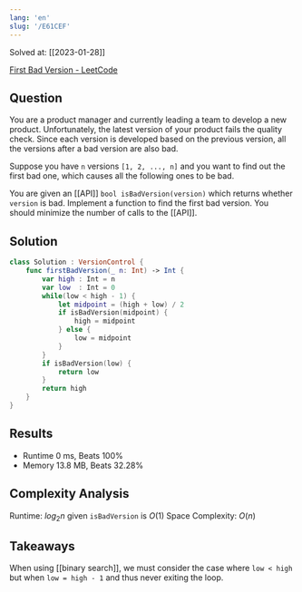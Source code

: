 ```yaml
---
lang: 'en'
slug: '/E61CEF'
---
```


Solved at: [[2023-01-28]]

[First Bad Version - LeetCode](https://leetcode.com/problems/first-bad-version/)

## Question

You are a product manager and currently leading a team to develop a new product. Unfortunately, the latest version of your product fails the quality check. Since each version is developed based on the previous version, all the versions after a bad version are also bad.

Suppose you have `n` versions `[1, 2, ..., n]` and you want to find out the first bad one, which causes all the following ones to be bad.

You are given an [[API]] `bool isBadVersion(version)` which returns whether `version` is bad. Implement a function to find the first bad version. You should minimize the number of calls to the [[API]].

## Solution

```swift
class Solution : VersionControl {
    func firstBadVersion(_ n: Int) -> Int {
        var high : Int = n
        var low  : Int = 0
        while(low < high - 1) {
            let midpoint = (high + low) / 2
            if isBadVersion(midpoint) {
                high = midpoint
            } else {
                low = midpoint
            }
        }
        if isBadVersion(low) {
            return low
        }
        return high
    }
}
```

## Results

- Runtime 0 ms, Beats 100%
- Memory 13.8 MB, Beats 32.28%

## Complexity Analysis

Runtime: $log_2 n$ given `isBadVersion` is $O(1)$
Space Complexity: $O(n)$

## Takeaways

When using [[binary search]], we must consider the case where `low < high` but when `low = high - 1` and thus never exiting the loop.
